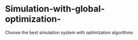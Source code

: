 # Simulation-with-global-optimization-
Choose the best simulation system with optimization algorithms
